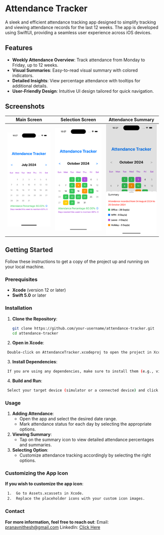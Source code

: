 # Attendance Tracker

A sleek and efficient attendance tracking app designed to simplify tracking and viewing attendance records for the last 12 weeks. The app is developed using SwiftUI, providing a seamless user experience across iOS devices.

## Features

- **Weekly Attendance Overview**: Track attendance from Monday to Friday, up to 12 weeks.
- **Visual Summaries**: Easy-to-read visual summary with colored indicators.
- **Detailed Insights**: View percentage attendance with tooltips for additional details.
- **User-Friendly Design**: Intuitive UI design tailored for quick navigation.

## Screenshots

| Main Screen | Selection Screen | Attendance Summary |
|-------------|--------------------|----------|
| ![Main Screen](screenshots/main_screen.png) | ![Selection Screen](screenshots/summary_screen.png) | ![Attendance Summary](screenshots/settings_screen.png) |

## Getting Started

Follow these instructions to get a copy of the project up and running on your local machine.

### Prerequisites

- **Xcode** (version 12 or later)
- **Swift 5.0** or later

### Installation

1. **Clone the Repository**:
   ```bash
   git clone https://github.com/your-username/attendance-tracker.git
   cd attendance-tracker
   ```
2.	**Open in Xcode**:
   ```bash
	Double-click on AttendanceTracker.xcodeproj to open the project in Xcode.
   ```
3.	**Install Dependencies**:
   ```bash
	If you are using any dependencies, make sure to install them (e.g., via CocoaPods or Swift Package Manager). 
   ```
4.	**Build and Run**:
   ```bash
	Select your target device (simulator or a connected device) and click the Run button.
   ```

### Usage

1.	**Adding Attendance**:
	-	Open the app and select the desired date range.
	-	Mark attendance status for each day by selecting the appropriate options.
2.	**Viewing Summary**:
	-	Tap on the summary icon to view detailed attendance percentages and summaries.
3.	**Selecting Option**:
	-	Customize attendance tracking accordingly by selecting the right options.

### Customizing the App Icon

**If you wish to customize the app icon**:
   ```bash
	1.	Go to Assets.xcassets in Xcode.
	2.	Replace the placeholder icons with your custom icon images.
   ```
### Contact

**For more information, feel free to reach out**:
Email: pranavnithesh@gmail.com
LinkedIn: [Click Here](linkedin.com/in/pranavnithesh)


